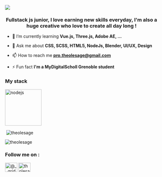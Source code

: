 <img align="center" src="https://mir-s3-cdn-cf.behance.net/project_modules/1400_opt_1/c5fe5b152781991.6323be24cf779.png">

<h3 align="center">Fullstack js junior, I love earning new skills everyday, I'm also a huge creative who love to create all day long !</h3>

- 🌱 I’m currently learning **Vue.js, Three.js, Adobe AE, ...**

- 💬 Ask me about **CSS, SCSS, HTML5, NodeJs, Blender, UI/UX, Design**

- 📫 How to reach me **pro.theolesage@gmail.com**

- ⚡ Fun fact **I'm a MyDigitalScholl Grenoble student**

<h3 align="left">My stack</h3> 
<p align="left"> 
<a href="https://mevn.madlabs.xyz/" target="_blank" rel="noreferrer"> <img src="https://mevn.madlabs.xyz/images/mevn-logo.jpg" alt="nodejs" height="120"/> </a>
</p>

<p>
<p align="left" >&nbsp;<img align="center" src="https://github-readme-stats.vercel.app/api?username=hgride&show_icons=true&title_color=d99536&text_color=1d1c21&bg_color=f8f6fc&locale=en" alt="theolesage" /></p>
<p align="left"><img align="center" src="https://github-readme-stats.vercel.app/api/top-langs?username=hgride&show_icons=true&title_color=d9952c&text_color=1d1c21&bg_color=f8f6fc&locale=en&layout=compact" alt="theolesage" /></p>
</p>

<h3 align="left">Follow me on :</h3>
<p align="left">
<a href="https://instagram.com/@__gride__" target="blank"><img align="center" src="https://raw.githubusercontent.com/rahuldkjain/github-profile-readme-generator/master/src/images/icons/Social/instagram.svg" alt="@__gride__" height="30" width="40" /></a>
<a href="https://www.behance.net/tholesage" target="blank"><img align="center" src="https://raw.githubusercontent.com/rahuldkjain/github-profile-readme-generator/master/src/images/icons/Social/behance.svg" alt="tholesage" height="30" width="40" /></a>
</p>
